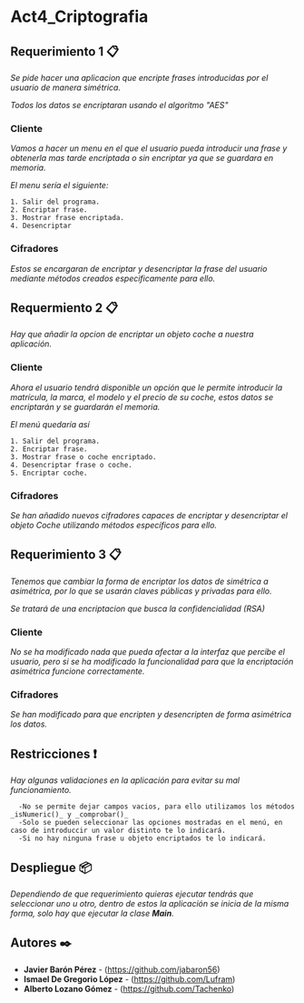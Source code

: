 # Act4_Criptografia

## Requerimiento 1 📋

_Se pide hacer una aplicacion que encripte frases introducidas por el usuario de manera simétrica._

_Todos los datos se encriptaran usando el algoritmo "AES"_

### Cliente

_Vamos a hacer un menu en el que el usuario pueda introducir una frase y obtenerla mas tarde encriptada o sin encriptar ya que se guardara en memoria._

_El menu sería el siguiente:_
```
1. Salir del programa.
2. Encriptar frase.
3. Mostrar frase encriptada.
4. Desencriptar
```
### Cifradores

_Estos se encargaran de encriptar y desencriptar la frase del usuario mediante métodos creados especificamente para ello._

## Requermiento 2 📋

_Hay que añadir la opcion de encriptar un objeto coche a nuestra aplicación._

### Cliente

_Ahora el usuario tendrá disponible un opción que le permite introducir la matrícula, la marca, el modelo y el precio de su coche, estos datos se encriptarán y
se guardarán el memoria._

_El menú quedaría así_
```
1. Salir del programa.
2. Encriptar frase.
3. Mostrar frase o coche encriptado.
4. Desencriptar frase o coche.
5. Encriptar coche.
```
### Cifradores

_Se han añadido nuevos cifradores capaces de encriptar y desencriptar el objeto Coche utilizando métodos específicos para ello._

## Requerimiento 3 📋

_Tenemos que cambiar la forma de encriptar los datos de simétrica a asimétrica, por lo que se usarán claves públicas y privadas para ello._

_Se tratará de una encriptacion que busca la confidencialidad (RSA)_

### Cliente

_No se ha modificado nada que pueda afectar a la interfaz que percibe el usuario, pero si se ha modificado la funcionalidad para que la encriptación asimétrica funcione correctamente._

### Cifradores

_Se han modificado para que encripten y desencripten de forma asimétrica los datos._

## Restricciones ❗
_Hay algunas validaciones en la aplicación para evitar su mal funcionamiento._

      -No se permite dejar campos vacios, para ello utilizamos los métodos _isNumeric()_ y _comprobar()_
      -Solo se pueden seleccionar las opciones mostradas en el menú, en caso de introduccir un valor distinto te lo indicará.
      -Si no hay ninguna frase u objeto encriptados te lo indicará.
      
## Despliegue 📦
_Dependiendo de que requerimiento quieras ejecutar tendrás que seleccionar uno u otro, dentro de estos la aplicación se inicia de la misma forma, solo hay que ejecutar la clase **Main**._

## Autores ✒️
* **Javier Barón Pérez** - (https://github.com/jabaron56)
* **Ismael De Gregorio López** - (https://github.com/Lufram)
* **Alberto Lozano Gómez** - (https://github.com/Tachenko)
